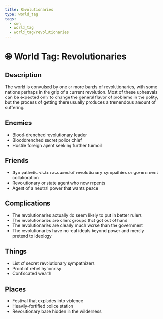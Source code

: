 ```yaml
---
title: Revolutionaries
type: world_tag
tags:
  - swn
  - world_tag
  - world_tag/revolutionaries
---
```

# 🌐 World Tag: Revolutionaries

## Description
The world is convulsed by one or more bands of revolutionaries, with some nations perhaps in the grip of a current revolution. Most of these upheavals can be expected only to change the general flavor of problems in the polity, but the process of getting there usually produces a tremendous amount of suffering.
## Enemies
- Blood-drenched revolutionary leader
- Blooddrenched secret police chief
- Hostile foreign agent seeking further turmoil

## Friends
- Sympathetic victim accused of revolutionary sympathies or government collaboration
- Revolutionary or state agent who now repents
- Agent of a neutral power that wants peace

## Complications
- The revolutionaries actually do seem likely to put in better rulers
- The revolutionaries are client groups that got out of hand
- The revolutionaries are clearly much worse than the government
- The revolutionaries have no real ideals beyond power and merely pretend to ideology

## Things
- List of secret revolutionary sympathizers
- Proof of rebel hypocrisy
- Confiscated wealth

## Places
- Festival that explodes into violence
- Heavily-fortified police station
- Revolutionary base hidden in the wilderness

